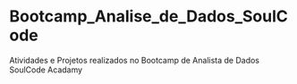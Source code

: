 # Bootcamp_Analise_de_Dados_SoulCode
Atividades e Projetos realizados no Bootcamp de Analista de Dados SoulCode Acadamy
